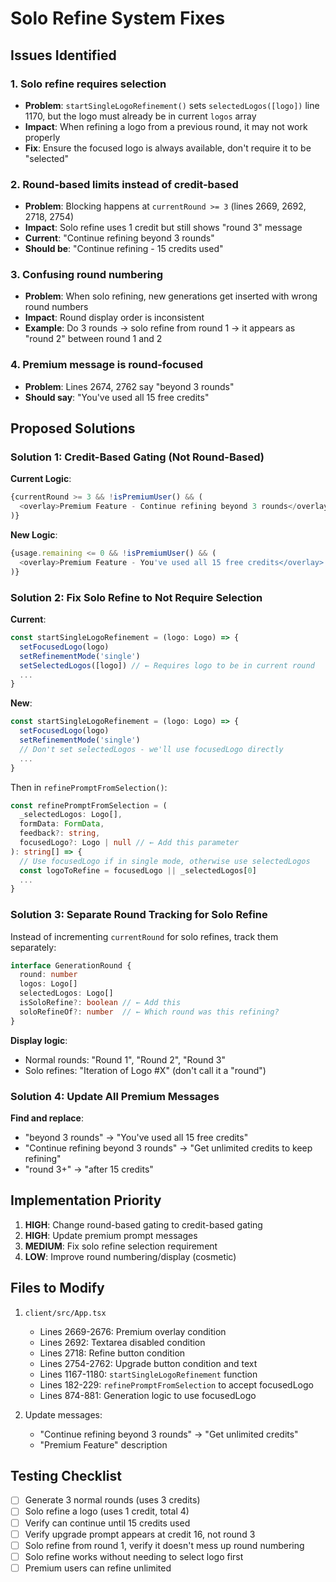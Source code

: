 # Solo Refine System Fixes

## Issues Identified

### 1. **Solo refine requires selection**
- **Problem**: `startSingleLogoRefinement()` sets `selectedLogos([logo])` line 1170, but the logo must already be in current `logos` array
- **Impact**: When refining a logo from a previous round, it may not work properly
- **Fix**: Ensure the focused logo is always available, don't require it to be "selected"

### 2. **Round-based limits instead of credit-based**
- **Problem**: Blocking happens at `currentRound >= 3` (lines 2669, 2692, 2718, 2754)
- **Impact**: Solo refine uses 1 credit but still shows "round 3" message
- **Current**: "Continue refining beyond 3 rounds"
- **Should be**: "Continue refining - 15 credits used"

### 3. **Confusing round numbering**
- **Problem**: When solo refining, new generations get inserted with wrong round numbers
- **Impact**: Round display order is inconsistent
- **Example**: Do 3 rounds → solo refine from round 1 → it appears as "round 2" between round 1 and 2

### 4. **Premium message is round-focused**
- **Problem**: Lines 2674, 2762 say "beyond 3 rounds"
- **Should say**: "You've used all 15 free credits"

## Proposed Solutions

### Solution 1: Credit-Based Gating (Not Round-Based)

**Current Logic**:
```typescript
{currentRound >= 3 && !isPremiumUser() && (
  <overlay>Premium Feature - Continue refining beyond 3 rounds</overlay>
)}
```

**New Logic**:
```typescript
{usage.remaining <= 0 && !isPremiumUser() && (
  <overlay>Premium Feature - You've used all 15 free credits</overlay>
)}
```

### Solution 2: Fix Solo Refine to Not Require Selection

**Current**:
```typescript
const startSingleLogoRefinement = (logo: Logo) => {
  setFocusedLogo(logo)
  setRefinementMode('single')
  setSelectedLogos([logo]) // ← Requires logo to be in current round
  ...
}
```

**New**:
```typescript
const startSingleLogoRefinement = (logo: Logo) => {
  setFocusedLogo(logo)
  setRefinementMode('single')
  // Don't set selectedLogos - we'll use focusedLogo directly
  ...
}
```

Then in `refinePromptFromSelection()`:
```typescript
const refinePromptFromSelection = (
  _selectedLogos: Logo[],
  formData: FormData,
  feedback?: string,
  focusedLogo?: Logo | null // ← Add this parameter
): string[] => {
  // Use focusedLogo if in single mode, otherwise use selectedLogos
  const logoToRefine = focusedLogo || _selectedLogos[0]
  ...
}
```

### Solution 3: Separate Round Tracking for Solo Refine

Instead of incrementing `currentRound` for solo refines, track them separately:

```typescript
interface GenerationRound {
  round: number
  logos: Logo[]
  selectedLogos: Logo[]
  isSoloRefine?: boolean // ← Add this
  soloRefineOf?: number  // ← Which round was this refining?
}
```

**Display logic**:
- Normal rounds: "Round 1", "Round 2", "Round 3"
- Solo refines: "Iteration of Logo #X" (don't call it a "round")

### Solution 4: Update All Premium Messages

**Find and replace**:
- "beyond 3 rounds" → "You've used all 15 free credits"
- "Continue refining beyond 3 rounds" → "Get unlimited credits to keep refining"
- "round 3+" → "after 15 credits"

## Implementation Priority

1. **HIGH**: Change round-based gating to credit-based gating
2. **HIGH**: Update premium prompt messages
3. **MEDIUM**: Fix solo refine selection requirement
4. **LOW**: Improve round numbering/display (cosmetic)

## Files to Modify

1. `client/src/App.tsx`
   - Lines 2669-2676: Premium overlay condition
   - Lines 2692: Textarea disabled condition
   - Lines 2718: Refine button condition
   - Lines 2754-2762: Upgrade button condition and text
   - Lines 1167-1180: `startSingleLogoRefinement` function
   - Lines 182-229: `refinePromptFromSelection` to accept focusedLogo
   - Lines 874-881: Generation logic to use focusedLogo

2. Update messages:
   - "Continue refining beyond 3 rounds" → "Get unlimited credits"
   - "Premium Feature" description

## Testing Checklist

- [ ] Generate 3 normal rounds (uses 3 credits)
- [ ] Solo refine a logo (uses 1 credit, total 4)
- [ ] Verify can continue until 15 credits used
- [ ] Verify upgrade prompt appears at credit 16, not round 3
- [ ] Solo refine from round 1, verify it doesn't mess up round numbering
- [ ] Solo refine works without needing to select logo first
- [ ] Premium users can refine unlimited
